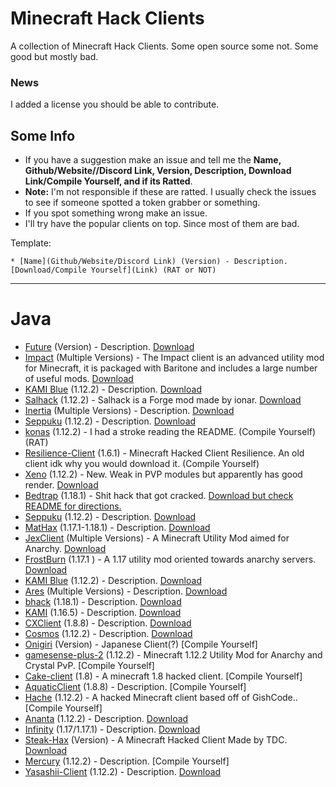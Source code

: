 # Minecraft Hack Clients
A collection of Minecraft Hack Clients. Some open source some not. Some good but mostly bad.

### News
I added a license you should be able to contribute.

## Some Info
* If you have a suggestion make an issue and tell me the **Name, Github/Website//Discord Link, Version, Description, Download Link/Compile Yourself, and if its Ratted**.
* **Note:** I'm not responsible if these are ratted. I usually check the issues to see if someone spotted a token grabber or something.
* If you spot something wrong make an issue.
* I'll try have the popular clients on top. Since most of them are bad.

Template:

`* [Name](Github/Website/Discord Link) (Version) - Description. [Download/Compile Yourself](Link) (RAT or NOT)`

-------

# Java

* [Future](https://www.futureclient.net) (Version) - Description. [Download](Link)
* [Impact](https://impactclient.net) (Multiple Versions) - The Impact client is an advanced utility mod for Minecraft, it is packaged with Baritone and includes a large number of useful mods. [Download](https://impactclient.net/#download)
* [KAMI Blue](https://kamiblue.org/) (1.12.2) - Description. [Download](https://kamiblue.org/download)
* [Salhack](https://github.com/ionar2/spidermod) (1.12.2) - Salhack is a Forge mod made by ionar. [Download](https://github.com/ionar2/spidermod/releases/tag/2.05)
* [Inertia](https://inertiaclient.com) (Multiple Versions) - Description. [Download](https://inertiaclient.com/Download.php)
* [Seppuku](https://seppuku.pw/) (1.12.2) - Description. [Download](https://github.com/seppukudevelopment/seppuku/releases)
* [konas](https://github.com/trapaholics/konas) (1.12.2) - I had a stroke reading the README. (Compile Yourself) (RAT)
* [Resilience-Client](https://github.com/MinecraftModdedClients/Resilience-Client-Source) (1.6.1) - Minecraft Hacked Client Resilience. An old client idk why you would download it. (Compile Yourself)
* [Xeno](https://github.com/XenoClientDevelopment/Xeno-Client) (1.12.2) - New. Weak in PVP modules but apparently has good render. [Download](https://github.com/XenoClientDevelopment/Xeno-Client/releases/tag/1.2)
* [Bedtrap](https://github.com/PlutoSolutions/bedtrap-rip) (1.18.1) - Shit hack that got cracked. [Download but check README for directions.](https://github.com/PlutoSolutions/bedtrap-rip)
* [Seppuku](https://seppuku.pw/) (1.12.2) - Description. [Download](https://github.com/seppukudevelopment/seppuku/releases)
* [MatHax](https://mathaxclient.xyz) (1.17.1-1.18.1) - Description. [Download](https://mathaxclient.xyz/Download)
* [JexClient](https://github.com/DustinRepo/JexClient) (Multiple Versions) - A Minecraft Utility Mod aimed for Anarchy. [Download](https://github.com/DustinRepo/JexClient/releases/tag/0.6.0)
* [FrostBurn](https://github.com/evaan/FrostBurn) (1.17.1
) - A 1.17 utility mod oriented towards anarchy servers. [Download](https://github.com/evaan/FrostBurn/releases)
* [KAMI Blue](https://kamiblue.org/) (1.12.2) - Description. [Download](https://kamiblue.org/download)
* [Ares](https://aresclient.org/) (Multiple Versions) - Description. [Download](https://aresclient.org/download)
* [bhack](https://github.com/453452hw/bhack) (1.18.1) - Description. [Download](https://github.com/453452hw/bhack/releases)
* [KAMI](https://github.com/zeroeightysix/KAMI) (1.16.5) - Description. [Download](https://github.com/zeroeightysix/KAMI/releases)
* [CXClient](https://github.com/pixelcmtd/CXClient) (1.8.8) - Description. [Download](https://github.com/pixelcmtd/CXClient/releases)
* [Cosmos](https://github.com/momentumdevelopment/cosmos) (1.12.2) - Description. [Download](https://github.com/momentumdevelopment/cosmos/releases)
* [Onigiri](https://github.com/Nodoka4318/OnigiriClient) (Version) - Japanese Client(?) [Compile Yourself]
* [gamesense-plus-2](https://github.com/Droid-D3V/gamesense-plus-2) (1.12.2) - Minecraft 1.12.2 Utility Mod for Anarchy and Crystal PvP. [Compile Yourself]
* [Cake-client](https://github.com/GandelXIV/Cake-client) (1.8) - A minecraft 1.8 hacked client. [Compile Yourself]
* [AquaticClient](https://github.com/WomasL/AquaticClient) (1.8.8) - Description. [Compile Yourself]
* [Hache](https://github.com/halalfishcoding/Hache) (1.12.2) - A hacked Minecraft client based off of GishCode.. [Compile Yourself]
* [Ananta](https://github.com/RitomG69/Ananta) (1.12.2) - Description. [Download](https://github.com/RitomG69/Ananta/releases)
* [Infinity](https://github.com/SprayDown/Infinity) (1.17/1.17.1) - Description. [Download](https://github.com/SprayDown/Infinity/releases)
* [Steak-Hax](https://github.com/TDC0471/Steak-Hax) (Version) - A Minecraft Hacked Client Made by TDC. [Download](https://github.com/TDC0471/Steak-Hax/releases)
* [Mercury](https://github.com/minecraft-clients/Mercury-Client-BUILDABLE_SRC) (1.12.2) - Description. [Compile Yourself]
* [Yasashii-Client](https://github.com/TerrificTable/Yasashii-Rewrite) (1.12.2) - Description. [Download](https://github.com/TerrificTable/Yasashii-Rewrite/releases)

